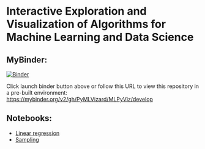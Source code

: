 # Interactive Exploration and Visualization of Algorithms for Machine Learning and Data Science
## MyBinder:
[![Binder](http://mybinder.org/badge.svg)](https://mybinder.org/v2/gh/PyMLVizard/MLPyViz/develop)

Click launch binder button above or follow this URL to view this repository in a pre-built environment:
https://mybinder.org/v2/gh/PyMLVizard/MLPyViz/develop

## Notebooks:
* [Linear regression](notebooks/LinearRegression.ipynb)
* [Sampling](notebooks/Sampling_Index.ipynb)
